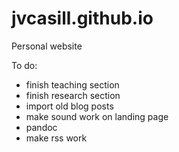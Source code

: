 jvcasill.github.io
==================

Personal website

To do:
- finish teaching section
- finish research section
- import old blog posts
- make sound work on landing page
- pandoc
- make rss work